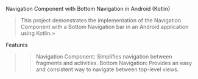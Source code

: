 Navigation Component with Bottom Navigation in Android (Kotlin)

> This project demonstrates the implementation of the Navigation Component with a Bottom Navigation bar in an Android application using Kotlin.>

Features

>> Navigation Component: Simplifies navigation between fragments and activities.
>> Bottom Navigation: Provides an easy and consistent way to navigate between top-level views.
